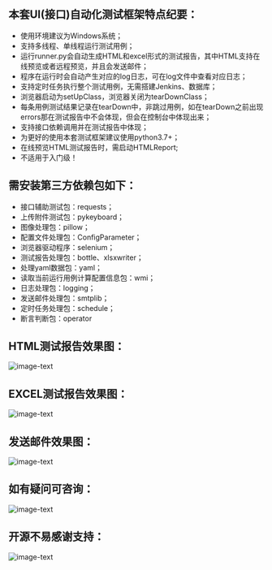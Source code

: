 ## 本套UI(接口)自动化测试框架特点纪要：
* 使用环境建议为Windows系统；
* 支持多线程、单线程运行测试用例；
* 运行runner.py会自动生成HTML和excel形式的测试报告，其中HTML支持在线预览或者远程预览，并且会发送邮件；
* 程序在运行时会自动产生对应的log日志，可在log文件中查看对应日志；
* 支持定时任务执行整个测试用例，无需搭建Jenkins、数据库；
* 浏览器启动为setUpClass，浏览器关闭为tearDownClass；
* 每条用例测试结果记录在tearDown中，非跳过用例，如在tearDown之前出现errors那在测试报告中不会体现，但会在控制台中体现出来；
* 支持接口依赖调用并在测试报告中体现；
* 为更好的使用本套测试框架建议使用python3.7+；
* 在线预览HTML测试报告时，需启动HTMLReport;
* 不适用于入门级！

## 需安装第三方依赖包如下：
* 接口辅助测试包：requests；
* 上传附件测试包：pykeyboard；
* 图像处理包：pillow；
* 配置文件处理包：ConfigParameter；
* 浏览器驱动程序：selenium；
* 测试报告处理包：bottle、xlsxwriter；
* 处理yaml数据包：yaml；
* 读取当前运行用例计算配置信息包：wmi；
* 日志处理包：logging；
* 发送邮件处理包：smtplib；
* 定时任务处理包：schedule；
* 断言判断包：operator

## HTML测试报告效果图：
![image-text](https://github.com/houc/UI/blob/dev/img/TestReportHtml.jpeg)

## EXCEL测试报告效果图：
![image-text](https://github.com/houc/UI/blob/dev/img/ExcelTestRport.jpeg)

## 发送邮件效果图：
![image-text](https://github.com/houc/UI/blob/dev/img/Email.jpeg)

## 如有疑问可咨询：
![image-text](https://github.com/houc/UI/blob/dev/img/Welcome.jpeg)

## 开源不易感谢支持：
![image-text](https://github.com/houc/UI/blob/dev/img/Cash.jpeg)
